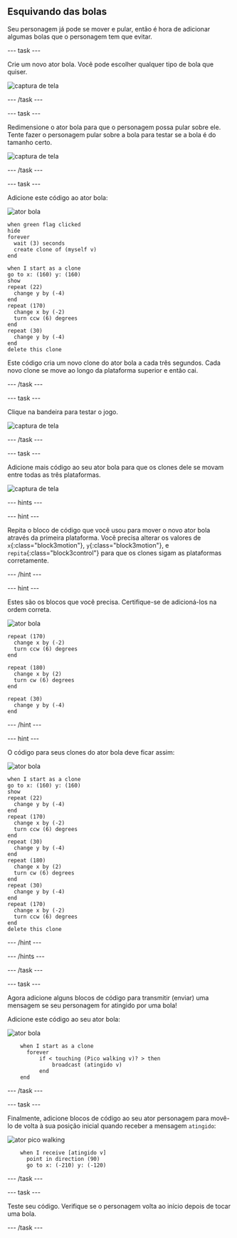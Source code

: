 ## Esquivando das bolas

Seu personagem já pode se mover e pular, então é hora de adicionar algumas bolas que o personagem tem que evitar.

--- task ---

Crie um novo ator bola. Você pode escolher qualquer tipo de bola que quiser.

![captura de tela](images/dodge-balls.png)

--- /task ---

--- task ---

Redimensione o ator bola para que o personagem possa pular sobre ele. Tente fazer o personagem pular sobre a bola para testar se a bola é do tamanho certo.

![captura de tela](images/dodge-ball-resize.png)

--- /task ---

--- task ---

Adicione este código ao ator bola:

![ator bola](images/ball_sprite.png)

```blocks3
when green flag clicked
hide
forever 
  wait (3) seconds
  create clone of (myself v)
end
```

```blocks3
when I start as a clone
go to x: (160) y: (160)
show
repeat (22) 
  change y by (-4)
end
repeat (170) 
  change x by (-2)
  turn ccw (6) degrees
end
repeat (30) 
  change y by (-4)
end
delete this clone
```

Este código cria um novo clone do ator bola a cada três segundos. Cada novo clone se move ao longo da plataforma superior e então cai.

--- /task ---

--- task ---

Clique na bandeira para testar o jogo.

![captura de tela](images/dodge-ball-test.png)

--- /task ---

--- task ---

Adicione mais código ao seu ator bola para que os clones dele se movam entre todas as três plataformas.

![captura de tela](images/dodge-ball-more-motion.png)

--- hints ---


--- hint ---

Repita o bloco de código que você usou para mover o novo ator bola através da primeira plataforma. Você precisa alterar os valores de `x`{:class="block3motion"}, `y`{:class="block3motion"}, e `repita`{:class="block3control"} para que os clones sigam as plataformas corretamente.

--- /hint ---

--- hint ---

Estes são os blocos que você precisa. Certifique-se de adicioná-los na ordem correta.

![ator bola](images/ball_sprite.png)

```blocks3
repeat (170) 
  change x by (-2)
  turn ccw (6) degrees
end

repeat (180) 
  change x by (2)
  turn cw (6) degrees
end

repeat (30) 
  change y by (-4)
end
```

--- /hint ---

--- hint ---

O código para seus clones do ator bola deve ficar assim:

![ator bola](images/ball_sprite.png)

```blocks3
when I start as a clone
go to x: (160) y: (160)
show
repeat (22) 
  change y by (-4)
end
repeat (170) 
  change x by (-2)
  turn ccw (6) degrees
end
repeat (30) 
  change y by (-4)
end
repeat (180) 
  change x by (2)
  turn cw (6) degrees
end
repeat (30) 
  change y by (-4)
end
repeat (170) 
  change x by (-2)
  turn ccw (6) degrees
end
delete this clone
```

--- /hint ---

--- /hints ---

--- /task ---

--- task ---

Agora adicione alguns blocos de código para transmitir (enviar) uma mensagem se seu personagem for atingido por uma bola!

Adicione este código ao seu ator bola:

![ator bola](images/ball_sprite.png)

```blocks3
    when I start as a clone
	  forever
		  if < touching (Pico walking v)? > then
			  broadcast (atingido v)
		  end
	end
```

--- /task ---

--- task ---

Finalmente, adicione blocos de código ao seu ator personagem para movê-lo de volta à sua posição inicial quando receber a mensagem `atingido`:

![ator pico walking](images/pico_walking_sprite.png)

```blocks3
    when I receive [atingido v]
	  point in direction (90)
	  go to x: (-210) y: (-120)
```

--- /task ---

--- task ---

Teste seu código. Verifique se o personagem volta ao início depois de tocar uma bola.

--- /task ---